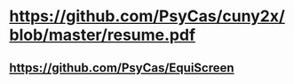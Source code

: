 # https://github.com/PsyCas/cuny2x/blob/master/resume.pdf #
## https://github.com/PsyCas/EquiScreen ##

